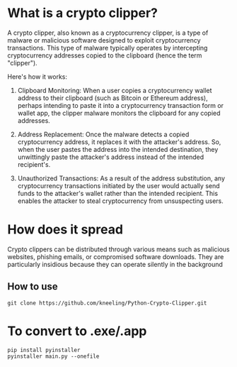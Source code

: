 # What is a crypto clipper?

A crypto clipper, also known as a cryptocurrency clipper, is a type of malware or malicious software designed to exploit cryptocurrency transactions. This type of malware typically operates by intercepting cryptocurrency addresses copied to the clipboard (hence the term "clipper").

Here's how it works:

1) Clipboard Monitoring: When a user copies a cryptocurrency wallet address to their clipboard (such as Bitcoin or Ethereum address), perhaps intending to paste it into a cryptocurrency transaction form or wallet app, the clipper malware monitors the clipboard for any copied addresses.

2) Address Replacement: Once the malware detects a copied cryptocurrency address, it replaces it with the attacker's address. So, when the user pastes the address into the intended destination, they unwittingly paste the attacker's address instead of the intended recipient's.

3) Unauthorized Transactions: As a result of the address substitution, any cryptocurrency transactions initiated by the user would actually send funds to the attacker's wallet rather than the intended recipient. This enables the attacker to steal cryptocurrency from unsuspecting users.

# How does it spread
Crypto clippers can be distributed through various means such as malicious websites, phishing emails, or compromised software downloads. They are particularly insidious because they can operate silently in the background

## How to use
``` git clone https://github.com/kneeling/Python-Crypto-Clipper.git ```

# To convert to .exe/.app

```
pip install pyinstaller
pyinstaller main.py --onefile
```
